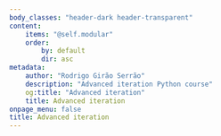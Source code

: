 ```yaml
---
body_classes: "header-dark header-transparent"
content:
    items: "@self.modular"
    order:
        by: default
        dir: asc
metadata:
    author: "Rodrigo Girão Serrão"
    description: "Advanced iteration Python course"
    og:title: "Advanced iteration"
    title: Advanced iteration
onpage_menu: false
title: Advanced iteration
---
```

